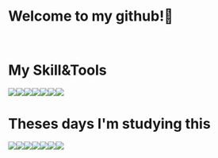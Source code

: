 ### <h1>Welcome to my github!👋</h1> 

<br>


### <h1>My Skill&Tools</h1>
<img src="https://img.shields.io/badge/java-%23ED8B00.svg?&style=for-the-badge&logo=java&logoColor=white"><img src="https://img.shields.io/badge/html5%20-%23E34F26.svg?&style=for-the-badge&logo=html5&logoColor=white"><img src="https://img.shields.io/badge/css3%20-%231572B6.svg?&style=for-the-badge&logo=css3&logoColor=white"><img src="https://img.shields.io/badge/javascript%20-%23323330.svg?&style=for-the-badge&logo=javascript&logoColor=%23F7DF1E"><img src="https://img.shields.io/badge/jquery%20-%230769AD.svg?&style=for-the-badge&logo=jquery&logoColor=white"><img src="https://img.shields.io/badge/spring%20-%236DB33F.svg?&style=for-the-badge&logo=spring&logoColor=white"><img src ="https://img.shields.io/badge/oracle%20-%23F00000.svg?&style=for-the-badge&logo=oracle&logoColor=white">
<br>

### <h1>Theses days I'm studying this</h1>
<img src="https://img.shields.io/badge/node.js%20-%2343853D.svg?&style=for-the-badge&logo=node.js&logoColor=white"><img src="https://img.shields.io/badge/express.js%20-%23404d59.svg?&style=for-the-badge"><img src="https://img.shields.io/badge/react%20-%2320232a.svg?&style=for-the-badge&logo=react&logoColor=%2361DAFB"><img src="https://img.shields.io/badge/redux%20-%23593d88.svg?&style=for-the-badge&logo=redux&logoColor=white"><img src="https://img.shields.io/badge/typescript%20-%23007ACC.svg?&style=for-the-badge&logo=typescript&logoColor=white"><img src="https://img.shields.io/badge/webpack%20-%238DD6F9.svg?&style=for-the-badge&logo=webpack&logoColor=black"><img src="https://img.shields.io/badge/SASS%20-hotpink.svg?&style=for-the-badge&logo=SASS&logoColor=white">
